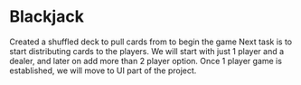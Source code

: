 # Blackjack
Created a shuffled deck to pull cards from to begin the game
Next task is to start distributing cards to the players.
We will start with just 1 player and a dealer, and later on add more than 2 player option.
Once 1 player game is established, we will move to UI part of the project.

